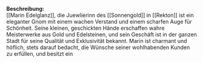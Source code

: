 **Beschreibung:**  
[[Marin Edelglanz]], die Juewlierinn des [[Sonnengold]] in [[Rekton]] ist ein eleganter Gnom mit einem wachen Verstand und einem scharfen Auge für Schönheit. Seine kleinen, geschickten Hände erschaffen wahre Meisterwerke aus Gold und Edelsteinen, und sein Geschäft ist in der ganzen Stadt für seine Qualität und Exklusivität bekannt. Marin ist charmant und höflich, stets darauf bedacht, die Wünsche seiner wohlhabenden Kunden zu erfüllen, und besitzt ein